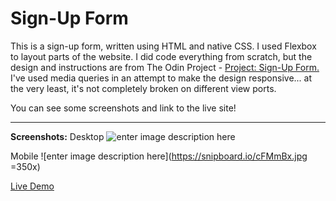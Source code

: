 # Sign-Up Form
This is a sign-up form, written using HTML and native CSS. I used Flexbox to layout parts of the website. I did code everything from scratch, but the design and instructions are from The Odin Project - [Project: Sign-Up Form.
](https://www.theodinproject.com/lessons/node-path-intermediate-html-and-css-sign-up-form)
I've used media queries in an attempt to make the design responsive... at the very least, it's not completely broken on different view ports.

You can see some screenshots and link to the live site!

-----
**Screenshots:**
Desktop
![enter image description here](https://snipboard.io/BlJi7f.jpg)

Mobile
![enter image description here](https://snipboard.io/cFMmBx.jpg =350x)

[Live Demo](https://21ance.github.io/Sign-Up-Form/)